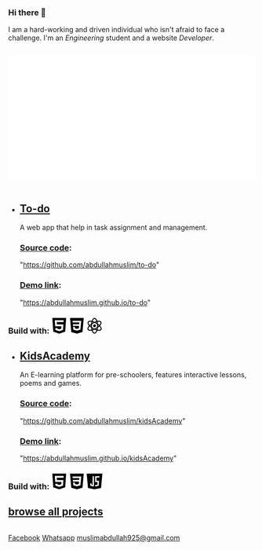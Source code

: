 ### Hi there 👋
I am a hard-working and driven individual who isn't afraid to face a challenge. I'm an *Engineering* student and a website *Developer*.
~~~

~~~

![](skills.svg)

~~~

~~~

- ## [To-do](https://github.com/abdullahmuslim/to-do)
  A web app that help in task assignment and management.
  ### [Source code](https://github.com/abdullahmuslim/to-do):
  "https://github.com/abdullahmuslim/to-do"
  ### [Demo link](https://abdullahmuslim.github.io/to-do):
  "https://abdullahmuslim.github.io/to-do" 
### Build with:  ![](html.png) ![](css.png) ![](react.png)

- ## [KidsAcademy]()
  An E-learning platform for pre-schoolers, features interactive lessons, poems and games.
  ### [Source code](https://github.com/abdullahmuslim/kidsAcademy):
  "https://github.com/abdullahmuslim/kidsAcademy"
  ### [Demo link](https://abdullahmuslim.github.io/kidsAcademy):
  "https://abdullahmuslim.github.io/kidsAcademy" 
### Build with:  ![](html.png) ![](css.png) ![](javascript.png)

  ## [browse all projects](https://github.com/abdullahmuslim?tab=repositories)

~~~

~~~

[Facebook](https://www.facebook.com/profile.php?id=100061691281857) [Whatsapp](https://wa.me/message/A53BTUPBBHYBM1)
muslimabdullah925@gmail.com
